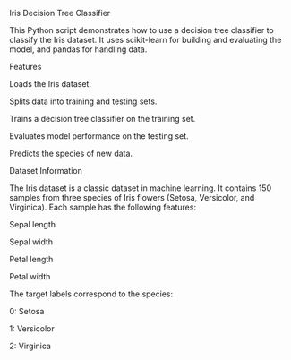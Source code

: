 Iris Decision Tree Classifier

This Python script demonstrates how to use a decision tree classifier to classify the Iris dataset. It uses scikit-learn for building and evaluating the model, and pandas for handling data.

Features

Loads the Iris dataset.

Splits data into training and testing sets.

Trains a decision tree classifier on the training set.

Evaluates model performance on the testing set.

Predicts the species of new data.

Dataset Information

The Iris dataset is a classic dataset in machine learning. It contains 150 samples from three species of Iris flowers (Setosa, Versicolor, and Virginica). Each sample has the following features:

Sepal length

Sepal width

Petal length

Petal width

The target labels correspond to the species:

0: Setosa

1: Versicolor

2: Virginica
